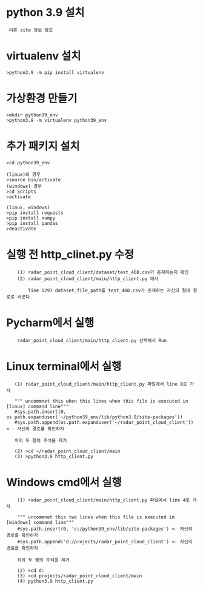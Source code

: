 # python 3.9 설치

     다른 site 정보 참조

# virtualenv 설치

    >python3.9 -m pip install virtualenv

# 가상환경 만들기 

    >mkdir python39_env 
    >python3.9 -m virtualenv python39_env

# 추가 패키지 설치

    >cd python39_env

    (linux)의 경우
    >source bin/activate
    (windows) 경우
    >cd Scripts
    >activate

    (linux, windows)
    >pip install requests
    >pip install numpy
    >pip install pandas
    >deactivate        

# 실행 전 http_clinet.py 수정

        (1) radar_point_cloud_client/dataset/test_460.csv가 존재하는지 확인
        (2) radar_point_cloud_client/main/http_client.py 에서

            line 129) dataset_file_path를 test_460.csv가 존재하는 자신의 절대 경로로 바꾼다.

# Pycharm에서 실행

        radar_point_cloud_client/main/http_client.py 선택해서 Run

# Linux terminal에서 실행

       (1) radar_point_cloud_client/main/http_client.py 파일에서 line 8로 가자

       """ uncommnet this when this lines when this file is executed in [linux] command line"""
       #sys.path.insert(0, os.path.expanduser('~/python39_env/lib/python3.9/site-packages'))
       #sys.path.append(os.path.expanduser('~/radar_point_cloud_client')) <-- 자신의 경로를 확인하자

       위의 두 행의 주석을 제거

       (2) >cd ~/radar_point_cloud_client/main
       (3) >python3.9 http_client.py

# Windows cmd에서 실행

        (1) radar_point_cloud_client/main/http_client.py 파일에서 line 4로 가자

        """ uncommnet this two lines when this file is executed in [windows] command line"""
        #sys.path.insert(0, 'c:/python39_env/lib/site-packages') <- 자신의 경로를 확인하자
        #sys.path.append('d:/projects/radar_point_cloud_client') <- 자신의 경로를 확인하자

        위의 두 행의 주석을 제거

        (2) >cd d:
        (3) >cd projects/radar_point_cloud_client/main
        (4) python3.9 http_client.py           
